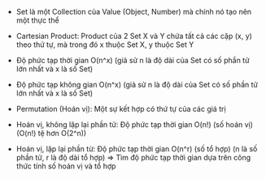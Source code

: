 - Set là một Collection của Value (Object, Number) mà chính nó tạo nên một thực thể

- Cartesian Product: Product của 2 Set X và Y chứa tất cả các cặp (x, y) theo thứ tự, mà trong đó x thuộc Set X, y thuộc Set Y

- Độ phức tạp thời gian O(n^x) (giả sử n là độ dài của Set có số phần tử lớn nhất và x là số Set)
- Độ phức tạp không gian O(n^x) (giả sử n là độ dài của Set có số phần tử lớn nhất và x là số Set)

- Permutation (Hoán vị): Một sự kết hợp có thứ tự của các giá trị

- Hoán vị, không lặp lại phần tử: Độ phức tạp thời gian O(n!) (số hoán vị) (O(n!) tệ hơn O(2^n))
- Hoán vị, lặp lại phần từ: Độ phức tạp thời gian O(n^r) (số tổ hợp) (n là số phần tử, r là độ dài tổ hợp)
=> Tìm độ phức tạp thời gian dựa trên công thức tính số hoán vị và tổ hợp